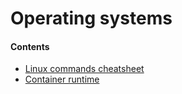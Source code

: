 # Operating systems

#### Contents
- [Linux commands cheatsheet](/engineering/operating-systems/linux-commands-cheatsheet)
- [Container runtime](/engineering/operating-systems/container-runtime.md)